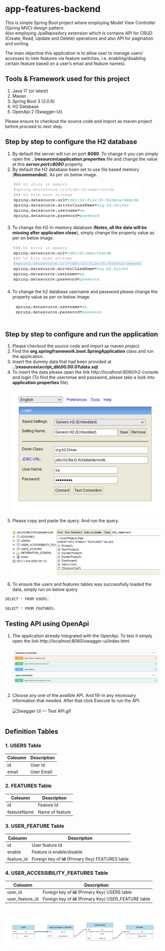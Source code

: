 # app-features-backend
This is simple Spring Boot project where employing Model View Controller (Spring MVC) design pattern. 
<br />
Also employing JpaRepository extension which is contains API for CRUD (Create, Read, Update and Delete) operations and also API for pagination and sorting.

The main objective this application is to allow user to manage users’ accesses to new features via feature switches,
i.e. enabling/disabling certain feature based on a user’s email and feature names).  

## Tools & Framework used for this project
1. Java 17 (or latest)
2. Maven
3. Spring Boot 3 (3.0.6)
4. H2 Database
5. OpenApi 2 (Swagger-Ui)

Please ensure to checkout the source code and import as maven project before proceed to next step.

## Step by step to configure the H2 database
1. By default the server will run on port **8080**. To change it you can simply open the **..\resources\application.properties** file and change the value at this **_server.port=8080_** property.
2. By default the H2 database been set to use file based memory (**Recommended**). As per on below image.
<br /><br /> ![Configure-h2db-file-based](images/Configure-h2db-file-based.png) <br /><br />
3. To change the H2 in-memory database (**Notes, all the data will be missing after application close**), simply change the property value as per on below image.
<br /><br /> ![Configure-h2db-in-memory.png](images/Configure-h2db-in-memory.png) <br /><br />
4. To change the h2 database username and password please change the property value as per on below image.
<br /><br /> ![Configure-h2db-username-password.png](images/Configure-h2db-username-password.png) <br /><br />

## Step by step to configure and run the application
1. Please checkout the source code and import as maven project.
2. Find the **org.springframework.boot.SpringApplication** class and run the application.
3. Insert the dummy data that had been provided at **..\resources\script_db\00.00.01\data.sql**.
4. To insert the data please open the link http://localhost:8080/h2-console and login (To find the usernmae and password, please take a look into **application.properties** file).
<br /><br /> ![Configure-h2db-username-password.png](images/H2db-login.png) <br /><br />
5. Please copy and paste the query. And run the query.
<br /><br /> ![Run-query.png](images/Run-query.png) <br /><br />
6. To ensure the users and features tables was successfully loaded the data, simply run on below query

```js
SELECT * FROM USERS;
```
```js
SELECT * FROM FEATURES;
```

## Testing API using OpenApi
1. The application already integrated with the OpenApi. To test it simply open the link http://localhost:8080/swagger-ui/index.html
<br /><br /> ![Swagger-ui-API.png](images/Swagger-ui-API.png) <br /><br />
2. Choose any one of the availble API. And fill-in any necessary information that needed. After that click Execute to run the API.
<br /><br /> ![Swagger UI — Test API.gif](https://github.com/Oculuszzz/app-features-backend/blob/main/images/Swagger%20UI%20%E2%80%94%20Test%20API.gif) <br /><br />

## Definition Tables 

### 1. USERS Table
| Coloumn | Description |
| --- | --- |
| id | User Id |
| email | User Email |

### 2. FEATURES Table
| Coloumn | Description |
| --- | --- |
| id | Feature Id |
| featureName | Name of feature |

### 3. USER_FEATURE Table
| Coloumn | Description |
| --- | --- |
| id | User feature Id |
| enable | Feature is enable/disable |
| feature_id | Foreign key of **id** (Primary Key) FEATURES table |

### 4. USER_ACCESSIBILITY_FEATURES Table
| Coloumn | Description |
| --- | --- |
| user_id | Foreign key of **id** (Primary Key) USERS table |
| user_feature_id | Foreign key of **id** (Primary Key) USER_FEATURE table |

<br /><br /> ![[Entity Diagram.png](images/Entity Diagram.png)](https://github.com/Oculuszzz/app-features-backend/blob/main/images/Entity%20Diagram.png) <br /><br />


